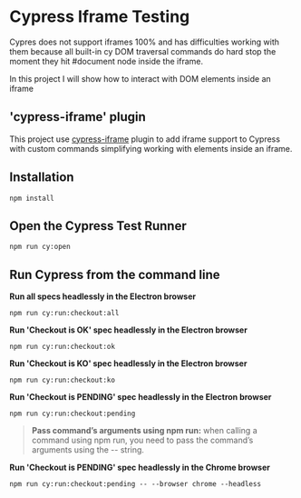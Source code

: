 # Cypress Iframe Testing 
Cypres does not support iframes 100% and has difficulties working with them because all built-in cy DOM traversal commands do hard stop the moment they hit #document node inside the iframe. 

In this project I will show how to interact with DOM elements inside an iframe

## 'cypress-iframe' plugin
This project use [cypress-iframe](https://www.npmjs.com/package/cypress-iframe) plugin to add iframe support to Cypress with custom commands simplifying working with elements inside an iframe.

## Installation
```
npm install
```

## Open the Cypress Test Runner
```
npm run cy:open
```

## Run Cypress from the command line
<b>Run all specs headlessly in the Electron browser</b>
```
npm run cy:run:checkout:all
```

<b>Run 'Checkout is OK' spec headlessly in the Electron browser</b>
```
npm run cy:run:checkout:ok
```

<b>Run 'Checkout is KO' spec headlessly in the Electron browser</b>
```
npm run cy:run:checkout:ko
```

<b>Run 'Checkout is PENDING' spec headlessly in the Electron browser</b>
```
npm run cy:run:checkout:pending
```


> <b>Pass command’s arguments using npm run:</b> when calling a command using npm run, you need to pass the command’s arguments using the -- string.

<b>Run 'Checkout is PENDING' spec headlessly in the Chrome browser</b>
```
npm run cy:run:checkout:pending -- --browser chrome --headless
```